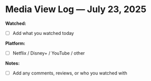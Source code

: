 # Media View Log — July 23, 2025

**Watched:**
- [ ] Add what you watched today

**Platform:**
- [ ] Netflix / Disney+ / YouTube / other

**Notes:**
- [ ] Add any comments, reviews, or who you watched with
